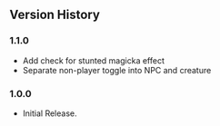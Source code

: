 ## Version History

### 1.1.0
* Add check for stunted magicka effect
* Separate non-player toggle into NPC and creature

### 1.0.0
* Initial Release.
